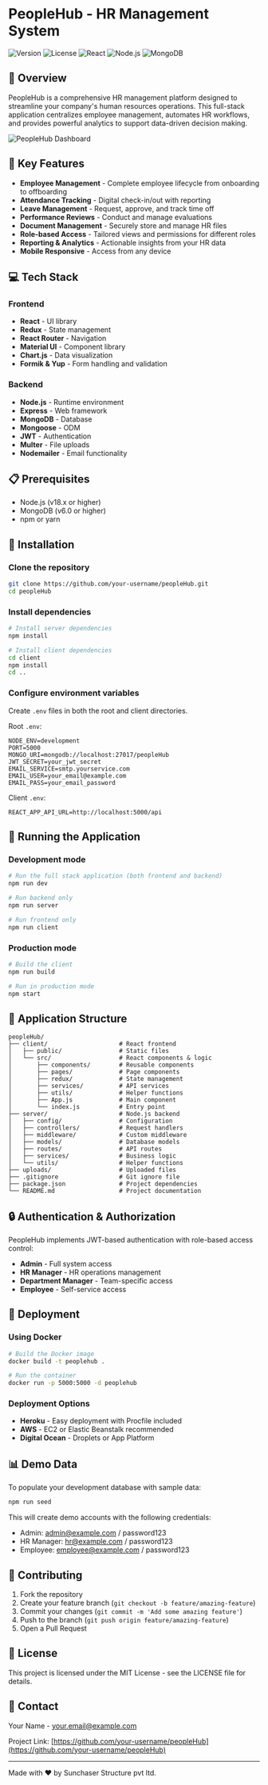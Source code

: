 # PeopleHub - HR Management System

![Version](https://img.shields.io/badge/version-1.0.0-brightgreen)
![License](https://img.shields.io/badge/license-MIT-blue)
![React](https://img.shields.io/badge/React-18.x-61DAFB)
![Node.js](https://img.shields.io/badge/Node.js-18.x-339933)
![MongoDB](https://img.shields.io/badge/MongoDB-6.0-47A248)

## 🌟 Overview

PeopleHub is a comprehensive HR management platform designed to streamline your company's human resources operations. This full-stack application centralizes employee management, automates HR workflows, and provides powerful analytics to support data-driven decision making.

![PeopleHub Dashboard](https://via.placeholder.com/800x400?text=PeopleHub+Dashboard)

## 🚀 Key Features

- **Employee Management** - Complete employee lifecycle from onboarding to offboarding
- **Attendance Tracking** - Digital check-in/out with reporting
- **Leave Management** - Request, approve, and track time off
- **Performance Reviews** - Conduct and manage evaluations
- **Document Management** - Securely store and manage HR files
- **Role-based Access** - Tailored views and permissions for different roles
- **Reporting & Analytics** - Actionable insights from your HR data
- **Mobile Responsive** - Access from any device

## 💻 Tech Stack

### Frontend
- **React** - UI library
- **Redux** - State management
- **React Router** - Navigation
- **Material UI** - Component library
- **Chart.js** - Data visualization
- **Formik & Yup** - Form handling and validation

### Backend
- **Node.js** - Runtime environment
- **Express** - Web framework
- **MongoDB** - Database
- **Mongoose** - ODM
- **JWT** - Authentication
- **Multer** - File uploads
- **Nodemailer** - Email functionality

## 📋 Prerequisites

- Node.js (v18.x or higher)
- MongoDB (v6.0 or higher)
- npm or yarn

## 🔧 Installation

### Clone the repository
```bash
git clone https://github.com/your-username/peopleHub.git
cd peopleHub
```

### Install dependencies
```bash
# Install server dependencies
npm install

# Install client dependencies
cd client
npm install
cd ..
```

### Configure environment variables
Create `.env` files in both the root and client directories.

Root `.env`:
```
NODE_ENV=development
PORT=5000
MONGO_URI=mongodb://localhost:27017/peopleHub
JWT_SECRET=your_jwt_secret
EMAIL_SERVICE=smtp.yourservice.com
EMAIL_USER=your_email@example.com
EMAIL_PASS=your_email_password
```

Client `.env`:
```
REACT_APP_API_URL=http://localhost:5000/api
```

## 🏃 Running the Application

### Development mode
```bash
# Run the full stack application (both frontend and backend)
npm run dev

# Run backend only
npm run server

# Run frontend only
npm run client
```

### Production mode
```bash
# Build the client
npm run build

# Run in production mode
npm start
```

## 📱 Application Structure

```
peopleHub/
├── client/                    # React frontend
│   ├── public/                # Static files
│   └── src/                   # React components & logic
│       ├── components/        # Reusable components
│       ├── pages/             # Page components
│       ├── redux/             # State management
│       ├── services/          # API services
│       ├── utils/             # Helper functions
│       ├── App.js             # Main component
│       └── index.js           # Entry point
├── server/                    # Node.js backend
│   ├── config/                # Configuration
│   ├── controllers/           # Request handlers
│   ├── middleware/            # Custom middleware
│   ├── models/                # Database models
│   ├── routes/                # API routes
│   ├── services/              # Business logic
│   └── utils/                 # Helper functions
├── uploads/                   # Uploaded files
├── .gitignore                 # Git ignore file
├── package.json               # Project dependencies
└── README.md                  # Project documentation
```

## 🔒 Authentication & Authorization

PeopleHub implements JWT-based authentication with role-based access control:

- **Admin** - Full system access
- **HR Manager** - HR operations management
- **Department Manager** - Team-specific access
- **Employee** - Self-service access

## 🚢 Deployment

### Using Docker
```bash
# Build the Docker image
docker build -t peoplehub .

# Run the container
docker run -p 5000:5000 -d peoplehub
```

### Deployment Options
- **Heroku** - Easy deployment with Procfile included
- **AWS** - EC2 or Elastic Beanstalk recommended
- **Digital Ocean** - Droplets or App Platform

## 📊 Demo Data

To populate your development database with sample data:
```bash
npm run seed
```

This will create demo accounts with the following credentials:
- Admin: admin@example.com / password123
- HR Manager: hr@example.com / password123
- Employee: employee@example.com / password123

## 🤝 Contributing

1. Fork the repository
2. Create your feature branch (`git checkout -b feature/amazing-feature`)
3. Commit your changes (`git commit -m 'Add some amazing feature'`)
4. Push to the branch (`git push origin feature/amazing-feature`)
5. Open a Pull Request

## 📄 License

This project is licensed under the MIT License - see the LICENSE file for details.

## 📧 Contact

Your Name - your.email@example.com

Project Link: [https://github.com/your-username/peopleHub](https://github.com/your-username/peopleHub)

---

Made with ❤️ by Sunchaser Structure pvt ltd.